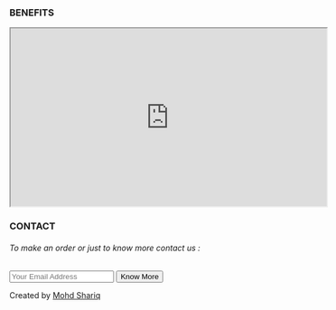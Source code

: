 </div>
        </div>
      </section>
      <section id="benefits" class="sec-padding">
        <h3 class="section-heading">BENEFITS</h3>
        <div class="sec-content-div flexible">
          <iframe
            id="video"
            width="560"
            title="Benefits of Apple"
            height="315"
            src="https://www.youtube.com/embed/W_JOJNztrnI " 
            allow="accelerometer; autoplay; clipboard-write; encrypted-media; gyroscope; picture-in-picture"
            allowfullscreen
          ></iframe>
        </div>
      </section>
      <section class="sec-padding" id="contact">
        <h3 class="section-heading">CONTACT</h3>
        <div class="sec-content-div flexible">
          <h6>To make an order or just to know more contact us :</h6>
          <form
            id="form"
            action="https://www.freecodecamp.com/email-submit"
            method="POST"
          >
            <input
              type="email"
              name="email"
              id="email"
              placeholder="Your Email Address"
              required
            />
            <input type="submit" class="btn" id="submit" value="Know More" />
          </form>
        </div>
      </section>
    </main>
    <footer>
      Created by
      <a href="#">Mohd Shariq</a>
    </footer>
  </body>
</html>
